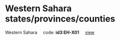 # Western Sahara states/provinces/counties
Western Sahara&nbsp;&nbsp;&nbsp;&nbsp;&nbsp;code: **id3:EH-X01**&nbsp;&nbsp;&nbsp;&nbsp;&nbsp;[view](../export/geojson/medium/id3/eh/x01.geojson)&nbsp;&nbsp;&nbsp;&nbsp;&nbsp;

